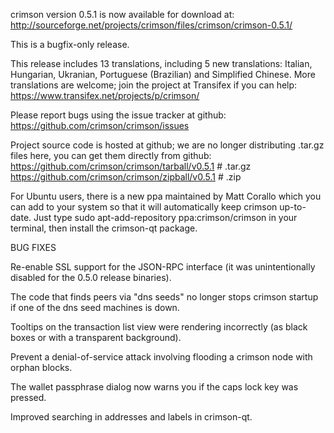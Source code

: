 crimson version 0.5.1 is now available for download at:
http://sourceforge.net/projects/crimson/files/crimson/crimson-0.5.1/

This is a bugfix-only release.

This release includes 13 translations, including 5 new translations:
Italian, Hungarian, Ukranian, Portuguese (Brazilian) and Simplified Chinese.
More translations are welcome; join the project at Transifex if you can help:
https://www.transifex.net/projects/p/crimson/

Please report bugs using the issue tracker at github:
https://github.com/crimson/crimson/issues

Project source code is hosted at github; we are no longer
distributing .tar.gz files here, you can get them
directly from github:
https://github.com/crimson/crimson/tarball/v0.5.1  # .tar.gz
https://github.com/crimson/crimson/zipball/v0.5.1  # .zip

For Ubuntu users, there is a new ppa maintained by Matt Corallo which
you can add to your system so that it will automatically keep
crimson up-to-date.  Just type
sudo apt-add-repository ppa:crimson/crimson
in your terminal, then install the crimson-qt package.


BUG FIXES

Re-enable SSL support for the JSON-RPC interface (it was unintentionally
disabled for the 0.5.0 release binaries).

The code that finds peers via "dns seeds" no longer stops crimson startup
if one of the dns seed machines is down.

Tooltips on the transaction list view were rendering incorrectly (as black boxes
or with a transparent background).

Prevent a denial-of-service attack involving flooding a crimson node with
orphan blocks.

The wallet passphrase dialog now warns you if the caps lock key was pressed.

Improved searching in addresses and labels in crimson-qt.
